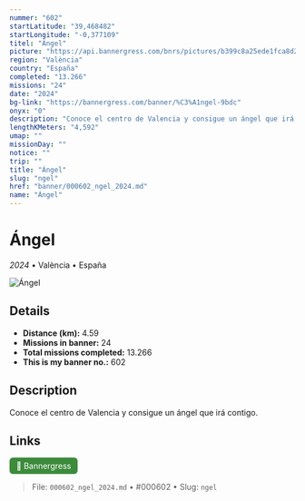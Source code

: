 ```yaml
---
nummer: "602"
startLatitude: "39,468482"
startLongitude: "-0,377109"
titel: "Ángel"
picture: "https://api.bannergress.com/bnrs/pictures/b399c8a25ede1fca8d231cb7095ebcba"
region: "València"
country: "España"
completed: "13.266"
missions: "24"
date: "2024"
bg-link: "https://bannergress.com/banner/%C3%A1ngel-9bdc"
onyx: "0"
description: "Conoce el centro de Valencia y consigue un ángel que irá contigo."
lengthKMeters: "4,592"
umap: ""
missionDay: ""
notice: ""
trip: ""
title: "Ángel"
slug: "ngel"
href: "banner/000602_ngel_2024.md"
name: "Ángel"
---
```

# Ángel

*2024* • València • España

![Ángel](https://api.bannergress.com/bnrs/pictures/b399c8a25ede1fca8d231cb7095ebcba)



## Details
- **Distance (km):** 4.59
- **Missions in banner:** 24
- **Total missions completed:** 13.266
- **This is my banner no.:** 602



## Description
Conoce el centro de Valencia y consigue un ángel que irá contigo.



## Links
<a href="https://bannergress.com/banner/%C3%A1ngel-9bdc" target="_blank" style="display:inline-block;margin-right:8px;padding:6px 12px;background:#3c8b3c;color:#fff;text-decoration:none;border-radius:6px;">🔗 Bannergress</a>



> File: `000602_ngel_2024.md`
> • #000602
> • Slug: `ngel`
